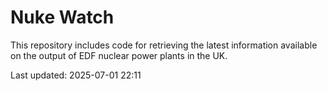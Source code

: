 # Nuke Watch

This repository includes code for retrieving the latest information available on the output of EDF nuclear power plants in the UK.

Last updated: 2025-07-01 22:11